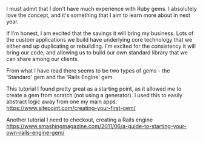 I must admit that I don't have much experience with Ruby gems. I absolutely love the concept, and it's something that I aim to learn more about in next year.

If I'm honest, I am excited that the savings it will bring my business. Lots of the custom applications we build have underlying core technology that we either end up duplicating or rebuilding. I'm excited for the consistency it will bring our code, and allowing us to build our own standard library that we can share among our clients.

From what I have read there seems to be two types of gems - the 'Standard' gem and the 'Rails Engine' gem.

This tutorial I found pretty great as a starting point, as it allowed me to create a gem from scratch (not using a generator). I used this to easily abstract logic away from one my main apps.
https://www.sitepoint.com/creating-your-first-gem/




Another tutorial I need to checkout, creating a Rails engine
https://www.smashingmagazine.com/2011/06/a-guide-to-starting-your-own-rails-engine-gem/

